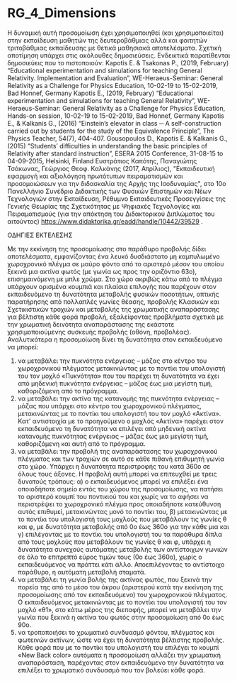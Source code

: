 # RG_4_Dimensions
 
Η δυναμική αυτή προσομοίωση έχει χρησιμοποιηθεί (και χρησιμοποιείται) στην εκπαίδευση μαθητών της δευτεροβάθμιας αλλά και φοιτητών τριτοβάθμιας εκπαίδευσης με θετικά μαθησιακά αποτελέσματα. Σχετική αποτίμηση υπάρχει στις ακόλουθες δημοσιεύσεις. Ενδεικτικά παρατίθενται δημοσιεύεις που το πιστοποιούν:
Kapotis E. & Tsakonas P., (2019, February) “Educational experimentation and simulations for teaching General Relativity. Implementation and Evaluation”, WE-Heraeus-Seminar: General Relativity as a Challenge for Physics Education, 10-02-19 to 15-02-2019, Bad Honnef, Germany
Kapotis E., (2019, February) “Educational experimentation and simulations for teaching General Relativity”, WE-Heraeus-Seminar: General Relativity as a Challenge for Physics Education, Hands-on session, 10-02-19 to 15-02-2019, Bad Honnef, Germany
Kapotis E., & Kalkanis G., (2016) “Einstein’s elevator in class ─ A self-construction carried out by students for the study of the Equivalence Principle”, The Physics Teacher, 54(7), 404-407.
Gousopoulos D., Kapotis E. & Kalkanis G., (2015) “Students’ difficulties in understanding the basic principles of Relativity after standard instruction”, ESERA 2015 Conference, 31-08-15 to 04-09-2015, Helsinki, Finland
Ευστράτιος Καπότης, Παναγιώτης Τσάκωνας, Γεώργιος Θεοφ. Καλκάνης (2017, Απρίλιος), "Εκπαιδευτική εφαρμογή και αξιολόγηση πρωτότυπων πειραματισμών και προσομοιώσεων για την διδασκαλία της Αρχής της Ισοδυναμίας", στο 10ο Πανελλήνιο Συνέδριο Διδακτικής των Φυσικών Επιστημών και Νέων Τεχνολογιών στην Εκπαίδευση, Ρέθυμνο
Εκπαιδευτικές Προσεγγίσεις της Γενικής Θεωρίας της Σχετικότητας με Ψηφιακές Τεχνολογίες και Πειραματισμούς (για την απόκτηση του Διδακτορικού Διπλώματος του αιτούντος) 
https://www.didaktorika.gr/eadd/handle/10442/39529 .


ΟΔΗΓΙΕΣ ΕΚΤΕΛΕΣΗΣ


Με την εκκίνηση της  προσομοίωσης στο παράθυρο προβολής δίδει αποτελέσματα, εμφανίζοντας ένα λευκό δυσδιάστατο μη καμπυλωμένο χωροχρονικό πλέγμα σε μαύρο φόντο από το αριστερό μέσον του οποίου ξεκινά μια ακτίνα φωτός (με γωνία ως προς την οριζόντιο 63ο), επισημαινόμενη με μπλε χρώμα. Στο χώρο ακριβώς κάτω από το πλέγμα υπάρχουν ορισμένα κουμπιά και πλαίσια επιλογής που παρέχουν στον εκπαιδευόμενο τη δυνατότητα μεταβολής φυσικών ποσοτήτων, οπτικής παρατήρησης από πολλαπλές γωνίες θέασης, προβολής Κλασικών και Σχετικιστικών τροχιών και μεταβολής της χρωματικής αναπαράστασης για βέλτιστη κάθε φορά προβολή, εξαλείφοντας προβλήματα σχετικά με την χρωματική δεινότητα αναπαράστασης της εκάστοτε χρησιμοποιούμενης συσκευής προβολής (οθόνη, προβολέας).  
Αναλυτικότερα η προσομοίωση δίνει τη δυνατότητα στον εκπαιδευόμενο να μπορεί:
1) να μεταβάλει την πυκνότητα ενέργειας – μάζας στο κέντρο του χωροχρονικού πλέγματος μετακινώντας με το ποντίκι του υπολογιστή του τον μοχλό «Πυκνότητα» που του παρέχει τη δυνατότητα να έχει από μηδενική πυκνότητα ενέργειας – μάζας έως μια μεγίστη τιμή, καθοριζόμενη από το πρόγραμμα.
2) να μεταβάλει την ακτίνα της κατανομής της πυκνότητα ενέργειας – μάζας που υπάρχει στο κέντρο του χωροχρονικού πλέγματος, μετακινώντας με το ποντίκι του υπολογιστή του τον μοχλό «Ακτίνα».  Κατ' αντιστοιχία με το προηγούμενο ο μοχλός «Ακτίνα» παρέχει στον εκπαιδευόμενο τη δυνατότητα να επιλέγει από μηδενική ακτίνα κατανομής πυκνότητας ενέργειας – μάζας έως μια μεγίστη τιμή, καθοριζόμενη και αυτή από το πρόγραμμα.
3) να μεταβάλει την προβολή της αναπαράστασης του χωροχρονικού πλέγματος και των τροχιών σε αυτό σε κάθε πιθανή επιθυμητή γωνία στο χώρο. Υπάρχει η δυνατότητα περιστροφής του κατά 360ο σε όλους τους άξονες. Η προβολή αυτή μπορεί να επιτευχθεί με τρεις δυνατούς τρόπους: 
α) ο εκπαιδευόμενος μπορεί να επιλέξει ένα οποιοδήποτε σημείο εντός του χώρου της προσομοίωσης, να πατήσει το αριστερό κουμπί του ποντικιού του και χωρίς να το αφήσει να περιστρέψει το χωροχρονικό πλέγμα προς οποιαδήποτε κατεύθυνση αυτός επιθυμεί, μετακινώντας μονό το ποντίκι του,
β) μετακινώντας με το ποντίκι του υπολογιστή τους μοχλούς που μεταβάλουν τις γωνίες θ και φ, με δυνατότητα μεταβολής από 0ο έως 360ο για την κάθε μια και 
γ) επιλέγοντας με το ποντίκι του υπολογιστή του τα παράθυρα δίπλα από τους μοχλούς που μεταβάλουν τις γωνίες θ και φ, υπάρχει η δυνατότητα συνεχούς αυτόματης μεταβολής των αντίστοιχων γωνιών σε όλο το επιτρεπτό εύρος τιμών τους (0ο έως 360ο), χωρίς ο εκπαιδευόμενος να πράττει κάτι άλλο. Αποεπιλέγοντας το αντίστοιχο παράθυρο, η αυτόματη μεταβολή σταματά.
4) να μεταβάλει τη γωνία βολής της ακτίνας φωτός, που ξεκινά την πορεία της από το μέσο του άκρου (αριστερού κατά την εκκίνηση της προσομοίωσης από τον εκπαιδευόμενο) του χωροχρονικού πλέγματος. Ο εκπαιδευόμενος μετακινώντας με το ποντίκι του υπολογιστή του τον μοχλό «θ1», στο κάτω μέρος της διεπαφής, μπορεί  να μεταβάλει την γωνία που ξεκινά η ακτίνα του φωτός στην προσομοίωση από 0ο έως 90ο. 
5) να τροποποιήσει το χρωματικό συνδυασμό φόντου, πλέγματος και φωτεινών ακτίνων, ώστε να έχει τη δυνατότητα βέλτιστης προβολής. Κάθε φορά που με το ποντίκι του υπολογιστή του επιλέγει το κουμπί «New Back color» αυτόματα η προσομοίωση αλλάζει την χρωματική αναπαράσταση, παρέχοντας στον εκπαιδευόμενο την δυνατότητα να επιλέξει το χρωματικό συνδυασμό που τον βολεύει κάθε φορά.
